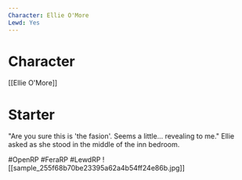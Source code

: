 ```yaml
---
Character: Ellie O'More
Lewd: Yes
---
```

# Character
[[Ellie O'More]]

# Starter
"Are you sure this is 'the fasion'. Seems a little... revealing to me." Ellie asked as she stood in the middle of the inn bedroom.

#OpenRP #FeraRP #LewdRP
![[sample_255f68b70be23395a62a4b54ff24e86b.jpg]]